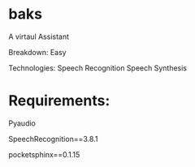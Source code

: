 # baks
A virtaul Assistant


Breakdown:
Easy


Technologies:
Speech Recognition
Speech Synthesis


# Requirements:
Pyaudio




SpeechRecognition==3.8.1 




pocketsphinx==0.1.15
